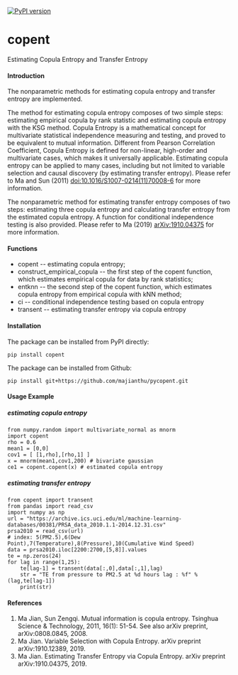 [![PyPI version](https://badge.fury.io/py/copent.svg)](https://pypi.org/project/copent)
# copent
Estimating Copula Entropy and Transfer Entropy

#### Introduction
The nonparametric methods for estimating copula entropy and transfer entropy are implemented. 

The method for estimating copula entropy composes of two simple steps: estimating empirical copula by rank statistic and estimating copula entropy with the KSG method. Copula Entropy is a mathematical concept for multivariate statistical independence measuring and testing, and proved to be equivalent to mutual information. Different from Pearson Correlation Coefficient, Copula Entropy is defined for non-linear, high-order and multivariate cases, which makes it universally applicable. Estimating copula entropy can be applied to many cases, including but not limited to variable selection and causal discovery (by estimating transfer entropy). Please refer to Ma and Sun (2011) [doi:10.1016/S1007-0214(11)70008-6](http://www.doi.org/10.1016/S1007-0214(11)70008-6) for more information.

The nonparametric method for estimating transfer entropy composes of two steps: estimating three copula entropy and calculating transfer entropy from the estimated copula entropy. A function for conditional independence testing is also provided. Please refer to Ma (2019) [arXiv:1910.04375](https://arxiv.org/abs/1910.04375) for more information.

#### Functions
* copent -- estimating copula entropy;
* construct_empirical_copula -- the first step of the copent function, which estimates empirical copula for data by rank statistics;
* entknn -- the second step of the copent function, which estimates copula entropy from empirical copula with kNN method;
* ci -- conditional independence testing based on copula entropy 
* transent -- estimating transfer entropy via copula entropy

#### Installation
The package can be installed from PyPI directly:
```
pip install copent
```
The package can be installed from Github:
```
pip install git+https://github.com/majianthu/pycopent.git
```
#### Usage Example
##### estimating copula entropy 
```
from numpy.random import multivariate_normal as mnorm
import copent
rho = 0.6
mean1 = [0,0]
cov1 = [ [1,rho],[rho,1] ]
x = mnorm(mean1,cov1,200) # bivariate gaussian 
ce1 = copent.copent(x) # estimated copula entropy
```

##### estimating transfer entropy 
```
from copent import transent
from pandas import read_csv
import numpy as np
url = "https://archive.ics.uci.edu/ml/machine-learning-databases/00381/PRSA_data_2010.1.1-2014.12.31.csv"
prsa2010 = read_csv(url)
# index: 5(PM2.5),6(Dew Point),7(Temperature),8(Pressure),10(Cumulative Wind Speed)
data = prsa2010.iloc[2200:2700,[5,8]].values
te = np.zeros(24)
for lag in range(1,25):
	te[lag-1] = transent(data[:,0],data[:,1],lag)
	str = "TE from pressure to PM2.5 at %d hours lag : %f" %(lag,te[lag-1])
	print(str)
```

#### References
1. Ma Jian, Sun Zengqi. Mutual information is copula entropy. Tsinghua Science & Technology, 2011, 16(1): 51-54. See also arXiv preprint, arXiv:0808.0845, 2008.
2. Ma Jian. Variable Selection with Copula Entropy. arXiv preprint arXiv:1910.12389, 2019.
3. Ma Jian. Estimating Transfer Entropy via Copula Entropy. arXiv preprint arXiv:1910.04375, 2019.
